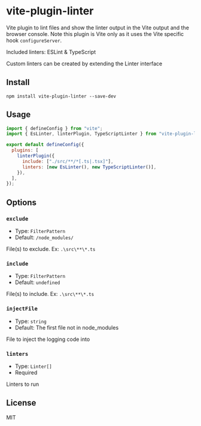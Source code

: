 # vite-plugin-linter

Vite plugin to lint files and show the linter output in the Vite output and the browser console.
Note this plugin is Vite only as it uses the Vite specific hook `configureServer`.

Included linters: ESLint & TypeScript

Custom linters can be created by extending the Linter interface

## Install

```
npm install vite-plugin-linter --save-dev
```

## Usage

```js
import { defineConfig } from "vite";
import { EsLinter, linterPlugin, TypeScriptLinter } from "vite-plugin-linter";

export default defineConfig({
  plugins: [
    linterPlugin({
      include: ["./src/**/*[.ts|.tsx]"],
      linters: [new EsLinter(), new TypeScriptLinter()],
    }),
  ],
});
```

## Options

### `exclude`

- Type: `FilterPattern`
- Default: `/node_modules/`

File(s) to exclude. Ex: `.\src\**\*.ts`

### `include`

- Type: `FilterPattern`
- Default: `undefined`

File(s) to include. Ex: `.\src\**\*.ts`

### `injectFile`

- Type: `string`
- Default: The first file not in node_modules

File to inject the logging code into

### `linters`

- Type: `Linter[]`
- Required

Linters to run

## License

MIT
